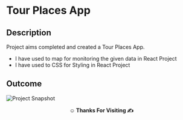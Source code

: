 #  Tour Places App
## Description

Project aims completed and created a Tour Places App.

- I have used to map for monitoring the given data in React Project
- I have used to CSS for Styling in React Project

## Outcome
<!-- You can visit with [Tour Place App](https://fatihg34.github.io/first_react_project/). -->

![Project Snapshot](./src/assets/Tour%20Places.gif)

**<p align="center">&#9786; Thanks For Visiting &#9997;</p>**